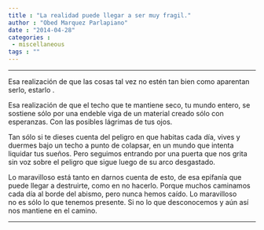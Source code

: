 ```yaml
---
title : "La realidad puede llegar a ser muy fragil."
author : "Obed Marquez Parlapiano"
date : "2014-04-28"
categories : 
 - miscellaneous
tags : ""
---
```


* * *

Esa realización de que las cosas tal vez no estén tan bien como aparentan serlo, estarlo .

Esa realización de que el techo que te mantiene seco, tu mundo entero, se sostiene sólo por una endeble viga de un material creado sólo con esperanzas. Con las posibles lágrimas de tus ojos.

Tan sólo si te dieses cuenta del peligro en que habitas cada día, vives y duermes bajo un techo a punto de colapsar, en un mundo que intenta liquidar tus sueños. Pero seguimos entrando por una puerta que nos grita sin voz sobre el peligro que sigue luego de su arco desgastado.

Lo maravilloso está tanto en darnos cuenta de esto, de esa epifanía que puede llegar a destruirte, como en no hacerlo. Porque muchos caminamos cada día al borde del abismo, pero nunca hemos caído. Lo maravilloso no es sólo lo que tenemos presente. Si no lo que desconocemos y aún así nos mantiene en el camino.

* * *

